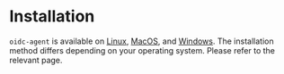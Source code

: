 # Installation

`oidc-agent` is available on [Linux](install.md), [MacOS](macos.md), and [Windows](windows.md). The installation method
differs depending on your operating system. Please refer to the relevant page.

